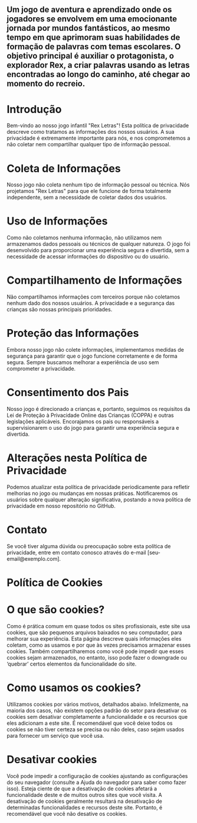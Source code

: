 <h2>Um jogo de aventura e aprendizado onde os jogadores se envolvem em uma emocionante jornada por mundos fantásticos, ao mesmo tempo em que aprimoram suas habilidades de formação de palavras com temas escolares. O objetivo principal é auxiliar o protagonista, o explorador Rex, a criar palavras usando as letras encontradas ao longo do caminho, até chegar ao momento do recreio.</h2>

<h1>Introdução</h1>
<p>Bem-vindo ao nosso jogo infantil "Rex Letras"! Esta política de privacidade descreve como tratamos as informações dos nossos usuários. A sua privacidade é extremamente importante para nós, e nos comprometemos a não coletar nem compartilhar qualquer tipo de informação pessoal.</p>

<h1>Coleta de Informações</h1>
<p>Nosso jogo não coleta nenhum tipo de informação pessoal ou técnica. Nós projetamos "Rex Letras" para que ele funcione de forma totalmente independente, sem a necessidade de coletar dados dos usuários.</p>

<h1>Uso de Informações</h1>
<p>Como não coletamos nenhuma informação, não utilizamos nem armazenamos dados pessoais ou técnicos de qualquer natureza. O jogo foi desenvolvido para proporcionar uma experiência segura e divertida, sem a necessidade de acessar informações do dispositivo ou do usuário.</p>

<h1>Compartilhamento de Informações</h1>
<p>Não compartilhamos informações com terceiros porque não coletamos nenhum dado dos nossos usuários. A privacidade e a segurança das crianças são nossas principais prioridades.</p>

<h1>Proteção das Informações</h1>
<p>Embora nosso jogo não colete informações, implementamos medidas de segurança para garantir que o jogo funcione corretamente e de forma segura. Sempre buscamos melhorar a experiência de uso sem comprometer a privacidade.</p>

<h1>Consentimento dos Pais</h1>
<p>Nosso jogo é direcionado a crianças e, portanto, seguimos os requisitos da Lei de Proteção à Privacidade Online das Crianças (COPPA) e outras legislações aplicáveis. Encorajamos os pais ou responsáveis a supervisionarem o uso do jogo para garantir uma experiência segura e divertida.</p>

<h1>Alterações nesta Política de Privacidade</h1>
<p>Podemos atualizar esta política de privacidade periodicamente para refletir melhorias no jogo ou mudanças em nossas práticas. Notificaremos os usuários sobre qualquer alteração significativa, postando a nova política de privacidade em nosso repositório no GitHub.</p>

<h1>Contato</h1>
<p>Se você tiver alguma dúvida ou preocupação sobre esta política de privacidade, entre em contato conosco através do e-mail [seu-email@exemplo.com].</p>

<h1>Política de Cookies</h1> 

<h1>O que são cookies?</h1>

<p>Como é prática comum em quase todos os sites profissionais, este site usa cookies, que são pequenos arquivos baixados no seu computador, para melhorar sua experiência. Esta página descreve quais informações eles coletam, como as usamos e por que às vezes precisamos armazenar esses cookies. Também compartilharemos como você pode impedir que esses cookies sejam armazenados, no entanto, isso pode fazer o downgrade ou ‘quebrar’ certos elementos da funcionalidade do site.</p> 

<h1>Como usamos os cookies?</h1> 

<p>Utilizamos cookies por vários motivos, detalhados abaixo. Infelizmente, na maioria dos casos, não existem opções padrão do setor para desativar os cookies sem desativar completamente a funcionalidade e os recursos que eles adicionam a este site. É recomendável que você deixe todos os cookies se não tiver certeza se precisa ou não deles, caso sejam usados ​​para fornecer um serviço que você usa.</p> 

<h1>Desativar cookies</h1> 

<p>Você pode impedir a configuração de cookies ajustando as configurações do seu navegador (consulte a Ajuda do navegador para saber como fazer isso). Esteja ciente de que a desativação de cookies afetará a funcionalidade deste e de muitos outros sites que você visita. A desativação de cookies geralmente resultará na desativação de determinadas funcionalidades e recursos deste site. Portanto, é recomendável que você não desative os cookies.</p>
